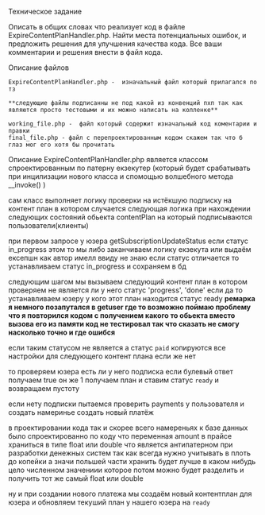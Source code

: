 Техническое задание

Описать в общих словах что реализует код в файле ExpireContentPlanHandler.php. Найти места потенциальных ошибок, и предложить решения для улучшения качества кода. Все ваши комментарии и решения внести в файл кода.



Описание файлов 

```
ExpireContentPlanHandler.php -  изначальный файл который прилагался по тз 

**следующие файлы подписанны не под какой из конвенций пхп так как являются просто тестовыми и их можно написать на колленке**

working_file.php -  файл который содержит изначальный код коментарии и правки 
final_file.php - файл с перепроектированным кодом скажем так что б глаз мог его хотя бы прочитать 
```
Описание 
ExpireContentPlanHandler.php 
является классом спроектированным по патерну екзекутер  (который будет срабатывать при инцилизации нового класса и спомощью волшебного метода  __invoke() )

сам класс выполняет логику проверки на истёкшую подписку на контент план в котором случается следующая логика при нахождении следующих состояний обьекта contentPlan на который подписываются пользователи(клиенты)


при первом запросе у юзера getSubscriptionUpdateStatus 
если статус in_progress этом  то мы либо заканчиваем логику екзекута или выдаём ексепшн как автор имелл ввиду не знаю
если статус отличается то устанавливаем  статус   in_progress и сохраняем в бд

следующим шагом мы вызываем следующий контент план в котором проверяем не является ли у него статус 'progress', 'done'
если да то устанавливаем юзеру у кого этот план находится статус ready 
**ремарка я немного позапутался в getuser где то возможно поймаю  проблему что я повторился кодом с получением какого то обьекта вместо вызова его из памяти код не тестировал так что сказать не смогу насколько точно и где ошибся**

если таким статусом не является а статус ```paid```
копируются все настройки для следующего контент плана 
если же нет 

то проверяем юзера есть ли у него подписка  если булевый ответ получаем true он же 1 
получаем план и ставим статус ```ready```
и возвращаем пустоту 

если нету подписки пытаемся проверить payments у пользователя  и создать намеринье   создать новый платёж 

в проектировании кода так и скорее всего намереньях к базе данных было спроектированно по коду что переменная amount в прайсе храниться в  типе float или double  что является антипатерном при разработки денежных систем так как всегда нужно учитывать в плоть до копейки а значи польшей части хранить будет лучше в каком нибудь цело численном значениии которое потом можно будет разделить и получить тот же самый float или double 

ну и при создании нового платежа мы создаём новый контентплан для юзера 
и обновляем текуший план у нашего юзера на ```ready```
